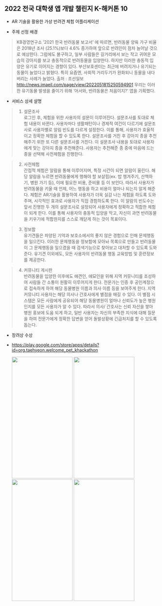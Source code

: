 ## 2022 전국 대학생 앱 개발 챌린지 K-해커톤 10 
- AR 기술을 활용한 가상 반려견 체험 어플리케이션

* 주제 선정 배경
> KB경영연구소 ’2021 한국 반려동물 보고서’ 에 따르면, 반려동물 양육 가구 비율은 2018년 조사 (25.1%)보다 4.6% 증가하여 앞으로 반려인이 점차 늘어날 것으로 예상한다. 그럼에도 불구하고, 일부 사람들은 길거리에서 보는 작고 귀여운 모습의 강아지를 보고 충동적으로 반려동물을 입양한다. 하지만 이러한 충동적 입양은 유기로 이어지는 경향이 있다. 부산보호센터는 최근에 버려지거나 유기되는 동물이 늘었다고 밝혔다. 특히 요즘엔, 사회적 거리두기가 완화되니 동물을 내다 버리는 사례가 늘었다. 출처 : 조선일보 http://news.imaeil.com/page/view/2022051815250594901 우리는 이러한 유기동물 발생을 줄이기 위해 ‘어서와, 반려동물은 처음이지?’ 앱을 기획했다.

* 서비스 상세 설명
> 1. 설문조사 <br/>
로그인 후, 체험을 위한 사용자의 설문이 이루어진다. 설문조사를 토대로 체험 내용이 바뀐다. 사용자마다 생활패턴이나 경제적 여건이 다르기에 설문조사로 사용자별로 알림 빈도를 다르게 설정한다. 이를 통해, 사용자가 효율적이고 정확한 체험을 할 수 있도록 한다. 설문조사를 거친 후 강아지 종을 추천해주기 위한 또 다른 설문조사를 거친다. 이 설문조사 내용을 토대로 사용자에게 맞는 강아지 종을 추천해준다. 사용자는 추천해준 종 중에 마음에 드는 종을 선택해 사전체험을 진행한다.

> 2. 사전체험<br/>
간접적 체험은 알람을 통해 이루어지며, 특정 시간이 되면 알람이 울린다. 해당 알람을 누르면 반려동물에게 행해야 할 보살핌(ex. 밥 챙겨주기, 산책하기, 병원 가기 등), 이에 필요한 비용, 준비물 등 이 보인다. 따라서 사용자가 반려동물을 키울 때 언제, 어느 행동을 하고 비용이 얼마나 되는지 알게 해준다. 체험은 AR기술을 활용하여 사용자가 더욱 실감 나는 체험을 하도록 도와주며, 시각적인 효과로 사용자가 직접 경험하도록 한다. 이 알람의 빈도수는 앞서 진행한 두 개의 설문조사로 설정되어 사용자에게 정확하고 적합한 체험이 되게 한다. 이를 통해 사용자의 충동적 입양을 막고, 자신이 과연 반려동물을 키우기에 적합한지를 스스로 깨닫게 하는 것이 목표이다.

> 3. 정보함<br/>
유기견들은 파양된 기억과 보호소에서의 좋지 않은 경험으로 인해 문제행동을 일으킨다. 이러한 문제행동을 정보함에 모아놔 목록으로 만들고 반려동물이 그 문제행동을 일으켰을 때 검색기능으로 찾아보고 대처할 수 있도록 도와준다. 유기견 이외에도, 모든 사용자의 반려동물 행동 교육방법 및 훈련정보를 제공한다.

> 4. 커뮤니티 게시판<br/>
반려동물을 입양한 이후에도 애견인, 애묘인을 위해 지역 커뮤니티를 조성하여 사람들 간 소통이 원활히 이루어지게 한다. 전문가는 인증 후 공인계정으로 접속하게 하여 해당 동물병원 이름과 의사 이름 등을 보여주게 한다. 지역 커뮤니티 사용자는 해당 의사나 간호사에게 별점을 매길 수 있다. 이 별점 시스템은 모든 사람에게 공유되어 해당 동물병원이 얼마나 신뢰도가 높은 병원인지를 모든 사용자가 알 수 있다. 따라서 의사/ 간호사는 신뢰 자산을 쌓아 병원 홍보에 도움 되게 하고, 일반 사용자는 자신의 부족한 지식에 대해 질문을 하여 전문가에게 정확한 답변을 얻어 돌발상황에 긴급처치를 할 수 있도록 돕는다.


- 장려상 수상
- https://play.google.com/store/apps/details?id=org.taehyeon.welcome_pet_khackathon


    <img src="https://user-images.githubusercontent.com/89963228/230120542-5767597f-b065-4c7b-9721-2278803ea3e7.jpg" height="400px" width="200px">    <img src="https://user-images.githubusercontent.com/89963228/230120547-b0442e6b-72ed-4849-a5ca-fc9125eb1399.jpg" height="400px" width="200px">    <img src="https://user-images.githubusercontent.com/89963228/230120530-cd6eefba-4d09-451e-9bde-5264fd642bd3.jpg" height="400px" width="200px">    <img src="https://user-images.githubusercontent.com/89963228/230120553-640eb7d9-bdaf-48c2-a183-4fb265694b21.jpg" height="400px" width="200px">
